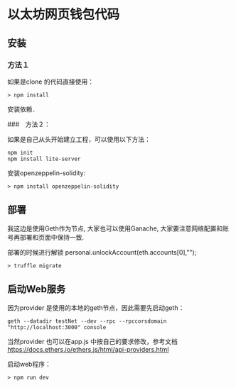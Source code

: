 # 以太坊网页钱包代码


## 安装
### 方法１

如果是clone 的代码直接使用：
```
> npm install
```

安装依赖．

###　方法２：

如果是自己从头开始建立工程，可以使用以下方法：

```
npm init
npm install lite-server
```

安装openzeppelin-solidity:

```
> npm install openzeppelin-solidity
```

## 部署

我这边是使用Geth作为节点, 大家也可以使用Ganache, 大家要注意网络配置和账号再部署和页面中保持一致.

部署的时候进行解锁
personal.unlockAccount(eth.accounts[0],"");

```
> truffle migrate
```

## 启动Web服务

因为provider 是使用的本地的geth节点，因此需要先启动geth：

```
geth --datadir testNet --dev --rpc --rpccorsdomain "http://localhost:3000" console
```

当然provider 也可以在app.js 中按自己的要求修改，参考文档 https://docs.ethers.io/ethers.js/html/api-providers.html

启动web程序：

```
> npm run dev
```

